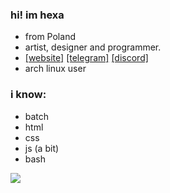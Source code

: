 ### hi! im hexa
- from Poland
- artist, designer and programmer.
- [\[website\]](https://hexiaq.cf)  [\[telegram\]](https://t.me/hexiaq) [\[discord\]](https://discord.com/users/885893807235809280)
- arch linux user

### i know:
- batch
- html
- css
- js (a bit)
- bash

![](https://komarev.com/ghpvc/?username=hexa69&color=blueviolet)<br>

